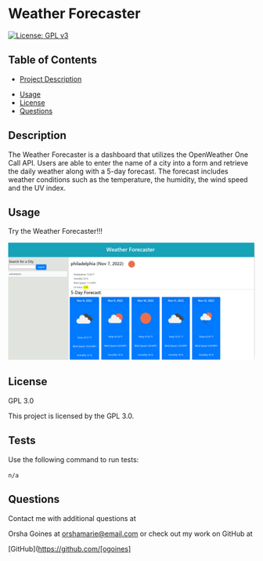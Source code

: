 # Weather Forecaster

[![License: GPL v3](https://img.shields.io/badge/License-GPLv3-blue.svg)](https://www.gnu.org/licenses/gpl-3.0)

## Table of Contents

- [Project Description](#Description)

* [Usage](#Usage)
* [License](#License)
* [Questions](#Questions)

## Description

The Weather Forecaster is a dashboard that utilizes the OpenWeather One Call API. Users are able to enter the
name of a city into a form and retrieve the daily weather along with a 5-day forecast. The forecast includes weather
conditions such as the temperature, the humidity, the wind speed and the UV index.

## Usage

Try the Weather Forecaster!!!

[![Get the Weather](assets/images/weather.png)](https://ogoines.github.io/weather-forecaster/)

## License

GPL 3.0

This project is licensed by the GPL 3.0.

## Tests

Use the following command to run tests:

` n/a `

## Questions

Contact me with additional questions at

Orsha Goines at orshamarie@email.com or check out my work on GitHub at

[GitHub](https://github.com/[ogoines]

